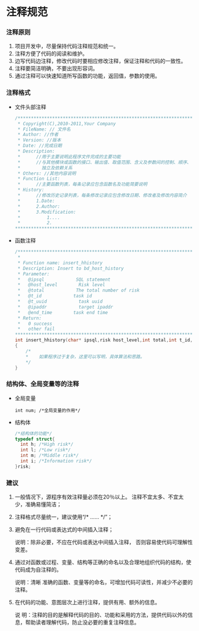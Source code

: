 # 注释规范

### 注释原则

1. 项目开发中，尽量保持代码注释规范和统一。 
2. 注释方便了代码的阅读和维护。 
3. 边写代码边注释，修改代码时要相应修改注释，保证注释和代码的一致性。 
4. 注释要简洁明确，不要出现形容词。  
5. 通过注释可以快速知道所写函数的功能，返回值，参数的使用。

### 注释格式

- 文件头部注释

  ```c
  /****************************************************************************** 
   * Copyright(C),2010-2011,Your Company                                          
   * FileName: // 文件名                                                          
   * Author: //作者                                                               
   * Version: //版本                                                              
   * Date: //完成日期                                                             
   * Description:                                                                 
   *      //用于主要说明此程序文件完成的主要功能                                  
   *      //与其他模块或函数的接口、输出值、取值范围、含义及参数间的控制、顺序、  
   *        独立及依赖关系                                                        
   * Others: //其他内容说明                                                       
   * Function List:                                                               
   *      //主要函数列表，每条记录应包含函数名及功能简要说明                      
   * History:                                                                     
   *      //修改历史记录列表，每条修改记录应包含修改日期、修改者及修改内容简介       
   *      1.Date:                                                                 
   *      2.Author:                                                               
   *      3.Modification:                                                         
   *          1....                                                               
   *          2.                                                                  
  ******************************************************************************/
  ```

- 函数注释

  ```c
  /****************************************************************************** 
   *                                                                              
   * Function name: insert_hhistory                                               
   * Description: Insert to bd_host_history                                       
   * Parameter:                                                                   
   *   @ipsql            SQL statement                                            
   *   @host_level        Risk level                                              
   *   @total            The total number of risk                                 
   *   @t_id            task id                                                   
   *   @t_uuid            task uuid                                               
   *   @ipaddr            target ipaddr                                           
   *   @end_time        task end time                                             
   * Return:                                                                      
   *   0 success                                                                  
   *   other fail                                                                 
  ******************************************************************************/
  int insert_hhistory(char* ipsql,risk host_level,int total,int t_id,char* t_uuid,char* ipaddr,long int end_time)
  {
      /*
      *    如果程序过于复杂，这里可以写明，具体算法和思路。
      */
  }
  ```

### 结构体、全局变量等的注释

- 全局变量

  `int num; /*全局变量的作用*/`

- 结构体

  ```c
  /*结构体的功能*/
  typedef struct{
  	int h; /*High risk*/
  	int l; /*Low risk*/
  	int m; /*Middle risk*/
  	int i; /*Information risk*/
  }risk;
  ```

### 建议

1. 一般情况下，源程序有效注释量必须在20％以上。 注释不宜太多、不宜太少，准确易懂简洁；

2. 注释格式尽量统一，建议使用“/* …… */”；

3. 避免在一行代码或表达式的中间插入注释；

   说明：除非必要，不应在代码或表达中间插入注释， 否则容易使代码可理解性变差。

4. 通过对函数或过程、变量、结构等正确的命名以及合理地组织代码的结构，使代码成为自注释的。

   说明：清晰 准确的函数、变量等的命名，可增加代码可读性，并减少不必要的注释。

5. 在代码的功能、意图层次上进行注释，提供有用、额外的信息。

   说 明：注释的目的是解释代码的目的、功能和采用的方法，提供代码以外的信息，帮助读者理解代码，防止没必要的重复注释信息。
